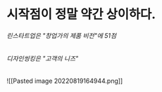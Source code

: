 

# 시작점이 정말 약간 상이하다.



###### 린스타트업은 "창업가의 제품 비전"에 51점
###### 디자인씽킹은 "고객의 니즈"




![[Pasted image 20220819164944.png]]




